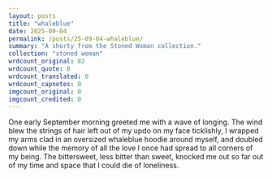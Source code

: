 ```yaml
---
layout: posts
title: "whaleblue"
date: 2025-09-04
permalink: /posts/25-09-04-whaleblue/
summary: "A shorty from the Stoned Woman collection."
collection: "stoned woman"
wrdcount_original: 82
wrdcount_quote: 0
wrdcount_translated: 0
wrdcount_capnotes: 0
imgcount_original: 0
imgcount_credited: 0
---
```

One early September morning greeted me with a wave of longing. The wind blew the strings of hair left out of my updo on my face ticklishly, I wrapped my arms clad in an oversized whaleblue hoodie around myself, and doubled down while the memory of all the love I once had spread to all corners of my being. The bittersweet, less bitter than sweet, knocked me out so far out of my time and space that I could die of loneliness.
